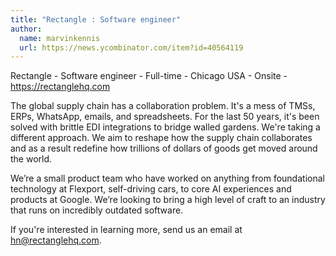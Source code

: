 ```yaml
---
title: "Rectangle : Software engineer"
author:
  name: marvinkennis
  url: https://news.ycombinator.com/item?id=40564119
---
```

Rectangle - Software engineer - Full-time - Chicago USA - Onsite - <a href="https:&#x2F;&#x2F;rectanglehq.com" rel="nofollow">https:&#x2F;&#x2F;rectanglehq.com</a>

The global supply chain has a collaboration problem. It&#x27;s a mess of TMSs, ERPs, WhatsApp, emails, and spreadsheets. For the last 50 years, it&#x27;s been solved with brittle EDI integrations to bridge walled gardens. We&#x27;re taking a different approach. We aim to reshape how the supply chain collaborates and as a result redefine how trillions of dollars of goods get moved around the world.

We’re a small product team who have worked on anything from foundational technology at Flexport, self-driving cars, to core AI experiences and products at Google. We’re looking to bring a high level of craft to an industry that runs on incredibly outdated software.

If you&#x27;re interested in learning more, send us an email at hn@rectanglehq.com.
